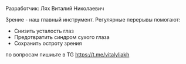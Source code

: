Разработчик: Лях Виталий Николаевич


Зрение - наш главный инструмент. 
Регулярные перерывы помогают:
- Снизить усталость глаз
- Предотвратить синдром сухого глаза
- Сохранить остроту зрения


по вопросам пишиьте в TG https://t.me/vitalyliakh
